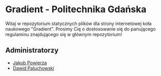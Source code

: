 # Gradient - Politechnika Gdańska
Witaj w repozytorium statycznych plików dla strony internetowej koła naukowego "Gradient". Prosimy Cię o dostosowanie się do panującego regulaminu znajdującego się w głównym repozytorium!

## Administratorzy
- [Jakub Powierza](mailto:jakub.powierza@icloud.com)
- [Dawid Paluchowski](mailto:paluchowskid@gmail.com)

